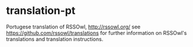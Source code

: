 translation-pt
==============

Portugese translation of RSSOwl, http://rssowl.org/
see https://github.com/rssowl/translations for further information on RSSOwl's translations and translation instructions.